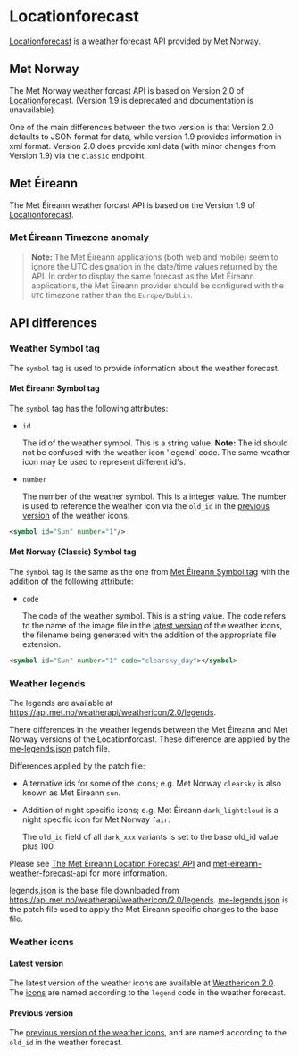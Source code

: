 # Locationforecast
[Locationforecast](https://api.met.no/weatherapi/locationforecast/2.0/documentation) is a weather forecast API provided by Met Norway.

## Met Norway
The Met Norway weather forcast API is based on Version 2.0 of [Locationforecast](https://api.met.no/weatherapi/locationforecast/2.0/documentation).
(Version 1.9 is deprecated and documentation is unavailable).

One of the main differences between the two version is that Version 2.0 defaults to JSON format for data, while version 1.9 provides information in xml format.
Version 2.0 does provide xml data (with minor changes from Version 1.9) via the `classic` endpoint.  

## Met Éireann
The Met Éireann weather forcast API is based on the Version 1.9 of [Locationforecast](https://api.met.no/weatherapi/locationforecast/2.0/documentation).

### Met Éireann Timezone anomaly
> **Note:** The Met Éireann applications (both web and mobile) seem to ignore the UTC designation in the date/time values returned by the API.
> In order to display the same forecast as the Met Éireann applications, the Met Éireann provider should be configured with the `UTC` timezone
> rather than the `Europe/Dublin`.

## API differences
### Weather Symbol tag
The `symbol` tag is used to provide information about the weather forecast.
#### Met Éireann Symbol tag
The `symbol` tag has the following attributes:
- `id`
 
  The id of the weather symbol. This is a string value.
  **Note:** The id should not be confused with the weather icon 'legend' code. The same weather icon may be used to represent different id's.
- `number`

  The number of the weather symbol. This is a integer value.
  The number is used to reference the weather icon via the `old_id` in the [previous version](#previous-version) of the weather icons.

```xml
<symbol id="Sun" number="1"/>
```

#### Met Norway (Classic) Symbol tag
The `symbol` tag is the same as the one from [Met Éireann Symbol tag](#met-éireann-symbol-tag) with the addition of the following attribute:
- `code`

  The code of the weather symbol. This is a string value.
  The code refers to the name of the image file in the [latest version](#latest-version) of the weather icons,
  the filename being generated with the addition of the appropriate file extension.  

```xml
<symbol id="Sun" number="1" code="clearsky_day"></symbol>
```

### Weather legends
The legends are available at https://api.met.no/weatherapi/weathericon/2.0/legends.

There differences in the weather legends between the Met Éireann and Met Norway versions of the Locationforcast. 
These difference are applied by the [me-legends.json](../data/locationforecast/me-legends.json) patch file.

Differences applied by the patch file:
- Alternative ids for some of the icons; e.g. Met Norway `clearsky` is also known as Met Éireann `sun`.
- Addition of night specific icons; e.g. Met Éireann `dark_lightcloud` is a night specific icon for Met Norway `fair`.

  The `old_id` field of all `dark_xxx` variants is set to the base old_id value plus 100.

Please see [The Met Éireann Location Forecast API](https://www.met.ie/Open_Data/Notes-on-API-XML-file_V6.odt) and [met-eireann-weather-forecast-api](https://data.gov.ie/dataset/met-eireann-weather-forecast-api) for more information.

[legends.json](../data/locationforecast/legends.json) is the base file downloaded from https://api.met.no/weatherapi/weathericon/2.0/legends.
[me-legends.json](../data/locationforecast/me-legends.json) is the patch file used to apply the Met Éireann specific changes to the base file.

### Weather icons
#### Latest version
The latest version of the weather icons are available at [Weathericon 2.0](https://api.met.no/weatherapi/weathericon/2.0/documentation).
The [icons](met-norway/weathericon.tgz) are named according to the `legend` code in the weather forecast.
#### Previous version
The [previous version of the weather icons](https://nrkno.github.io/yr-weather-symbols/), and are named according to the `old_id` in the weather forecast.
